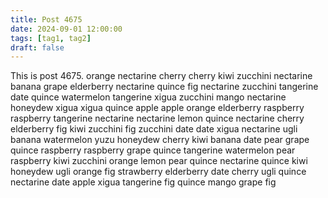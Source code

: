 ```yaml
---
title: Post 4675
date: 2024-09-01 12:00:00
tags: [tag1, tag2]
draft: false
---
```

This is post 4675.
orange
nectarine
cherry
cherry
kiwi
zucchini
nectarine
banana
grape
elderberry
nectarine
quince
fig
nectarine
zucchini
tangerine
date
quince
watermelon
tangerine
xigua
zucchini
mango
nectarine
honeydew
xigua
xigua
quince
apple
apple
orange
elderberry
raspberry
raspberry
tangerine
nectarine
nectarine
lemon
quince
nectarine
cherry
elderberry
fig
kiwi
zucchini
fig
zucchini
date
date
xigua
nectarine
ugli
banana
watermelon
yuzu
honeydew
cherry
kiwi
banana
date
pear
grape
quince
raspberry
raspberry
grape
quince
tangerine
watermelon
pear
raspberry
kiwi
zucchini
orange
lemon
pear
quince
nectarine
quince
kiwi
honeydew
ugli
orange
fig
strawberry
elderberry
date
cherry
ugli
quince
nectarine
date
apple
xigua
tangerine
fig
quince
mango
grape
fig
